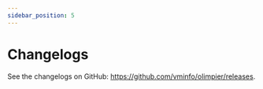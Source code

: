 ```yaml
---
sidebar_position: 5
---
```


# Changelogs

See the changelogs on GitHub: https://github.com/vminfo/olimpier/releases.
